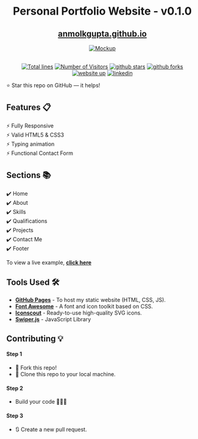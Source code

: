 <div align="center">

<h1>Personal Portfolio Website - v0.1.0</h1>

<h2>
  <a href="https://github-anmolkgupta-io.vercel.app//">anmolkgupta.github.io</a>
</h2>

<div align="center">
  <a href="https://anmolkgupta.github.io/">
    <img alt="Mockup" src="https://user-images.githubusercontent.com/64855541/148080556-ec9d5062-1092-4bd4-ba12-82a153e32985.png" />
  </a>
</div>

<br/>

<a href="https://github.com/anmolkgupta/anmolkgupta.github.io"><img src="https://sloc.xyz/github/anmolkgupta/anmolkgupta.github.io" alt="Total lines"></a>
<a href="https://github.com/anmolkgupta/anmolkgupta.github.io"><img src="https://visitor-badge.laobi.icu/badge?page_id=thepranaygupta/anmolkgupta.github.io" alt="Number of Visitors"></a>
<a href="https://github.com/anmolkgupta/anmolkgupta.github.io/stargazers"><img src="https://img.shields.io/github/stars/anmolkupta/anmolkgupta.github.io" alt="github stars"></a>
<a href="https://github.com/anmolkgupta/anmolkgupta.github.io/network/members"><img src="https://img.shields.io/github/forks/anmolkgupta/anmolkgupta.github.io" alt="github forks"></a>
<a href="https://anmolkgupta.github.io/"><img src="https://img.shields.io/badge/website-up-yellow" alt="website up"></a>
<a href="https://www.linkedin.com/in/thepranaygupta/"><img src="https://img.shields.io/badge/ask%20me-linkedin-1abc9c.svg" alt="linkedin"></a>

</div>

⭐ Star this repo on GitHub — it helps!

## Features 📋

⚡️ Fully Responsive\
⚡️ Valid HTML5 & CSS3\
⚡️ Typing animation\
⚡️ Functional Contact Form

## Sections 📚

✔️ Home\
✔️ About\
✔️ Skills \
✔️ Qualifications \
✔️ Projects\
✔️ Contact Me\
✔️ Footer

To view a live example, **[click here](https://thepranaygupta.github.io/)**

## Tools Used 🛠️

- [**GitHub Pages**](https://docs.github.com/en/pages) - To host my static website (HTML, CSS, JS).
- [**Font Awesome**](https://fontawesome.com/) - A font and icon toolkit based on CSS.
- [**Iconscout**](https://iconscout.com/unicons) - Ready-to-use high-quality SVG icons.
- [**Swiper.js**](https://swiperjs.com/) - JavaScript Library

## Contributing 💡

#### Step 1

- 🍴 Fork this repo!
- 👯 Clone this repo to your local machine.

#### Step 2

- Build your code 🔨🔨🔨

#### Step 3

- 🔃 Create a new pull request.
